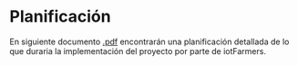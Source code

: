 # Planificación
En siguiente documento [.pdf](PLANIFICACION.pdf) encontrarán una planificación detallada de lo que duraria la implementación del proyecto por parte de iotFarmers.
